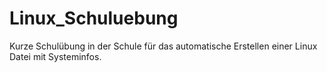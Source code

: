 # Linux_Schuluebung
Kurze Schulübung in der Schule für das automatische Erstellen einer Linux Datei mit Systeminfos.
